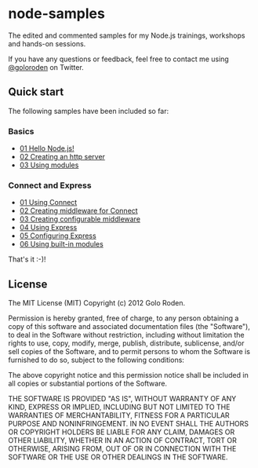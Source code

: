 # node-samples

The edited and commented samples for my Node.js trainings, workshops and hands-on sessions.

If you have any questions or feedback, feel free to contact me using [@goloroden](https://twitter.com/goloroden) on Twitter.

## Quick start

The following samples have been included so far:

### Basics

- [01 Hello Node.js!](https://github.com/goloroden/node-samples/tree/master/basics/01%20hello-nodejs)
- [02 Creating an http server](https://github.com/goloroden/node-samples/tree/master/basics/02%20creating-an-http-server)
- [03 Using modules](https://github.com/goloroden/node-samples/tree/master/basics/03%20using-modules)

### Connect and Express

- [01 Using Connect](https://github.com/goloroden/node-samples/tree/master/connect-express/01%20using-connect)
- [02 Creating middleware for Connect](https://github.com/goloroden/node-samples/tree/master/connect-express/02%20creating-middleware-for-connect)
- [03 Creating configurable middleware](https://github.com/goloroden/node-samples/tree/master/connect-express/03%20creating-configurable-middleware)
- [04 Using Express](https://github.com/goloroden/node-samples/tree/master/connect-express/04%20using-express)
- [05 Configuring Express](https://github.com/goloroden/node-samples/tree/master/connect-express/05%20configuring-express)
- [06 Using built-in modules](https://github.com/goloroden/node-samples/tree/master/connect-express/06%20using-built-in-modules)

That's it :-)!

## License

The MIT License (MIT)
Copyright (c) 2012 Golo Roden.
 
Permission is hereby granted, free of charge, to any person obtaining a copy of this software and associated documentation files (the "Software"), to deal in the Software without restriction, including without limitation the rights to use, copy, modify, merge, publish, distribute, sublicense, and/or sell copies of the Software, and to permit persons to whom the Software is furnished to do so, subject to the following conditions:
 
The above copyright notice and this permission notice shall be included in all copies or substantial portions of the Software.
 
THE SOFTWARE IS PROVIDED "AS IS", WITHOUT WARRANTY OF ANY KIND, EXPRESS OR IMPLIED, INCLUDING BUT NOT LIMITED TO THE WARRANTIES OF MERCHANTABILITY, FITNESS FOR A PARTICULAR PURPOSE AND NONINFRINGEMENT. IN NO EVENT SHALL THE AUTHORS OR COPYRIGHT HOLDERS BE LIABLE FOR ANY CLAIM, DAMAGES OR OTHER LIABILITY, WHETHER IN AN ACTION OF CONTRACT, TORT OR OTHERWISE, ARISING FROM, OUT OF OR IN CONNECTION WITH THE SOFTWARE OR THE USE OR OTHER DEALINGS IN THE SOFTWARE.